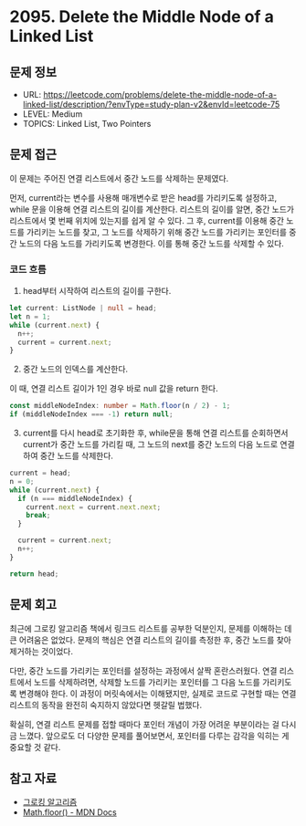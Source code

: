 # 2095. Delete the Middle Node of a Linked List

## 문제 정보

- URL: https://leetcode.com/problems/delete-the-middle-node-of-a-linked-list/description/?envType=study-plan-v2&envId=leetcode-75
- LEVEL: Medium
- TOPICS: Linked List, Two Pointers

## 문제 접근

이 문제는 주어진 연결 리스트에서 중간 노드를 삭제하는 문제였다.

먼저, current라는 변수를 사용해 매개변수로 받은 head를 가리키도록 설정하고, while 문을 이용해 연결 리스트의 길이를 계산한다. 리스트의 길이를 알면, 중간 노드가 리스트에서 몇 번째 위치에 있는지를 쉽게 알 수 있다. 그 후, current를 이용해 중간 노드를 가리키는 노드를 찾고, 그 노드를 삭제하기 위해 중간 노드를 가리키는 포인터를 중간 노드의 다음 노드를 가리키도록 변경한다. 이를 통해 중간 노드를 삭제할 수 있다.

### 코드 흐름

1. head부터 시작하여 리스트의 길이를 구한다.

```typescript
let current: ListNode | null = head;
let n = 1;
while (current.next) {
  n++;
  current = current.next;
}
```

2. 중간 노드의 인덱스를 계산한다.

이 때, 연결 리스트 길이가 1인 경우 바로 null 값을 return 한다.

```typescript
const middleNodeIndex: number = Math.floor(n / 2) - 1;
if (middleNodeIndex === -1) return null;
```

3. current를 다시 head로 초기화한 후, while문을 통해 연결 리스트를 순회하면서 current가 중간 노드를 가리킬 때, 그 노드의 next를 중간 노드의 다음 노드로 연결하여 중간 노드를 삭제한다.

```typescript
current = head;
n = 0;
while (current.next) {
  if (n === middleNodeIndex) {
    current.next = current.next.next;
    break;
  }

  current = current.next;
  n++;
}

return head;
```

## 문제 회고

최근에 그로킹 알고리즘 책에서 링크드 리스트를 공부한 덕분인지, 문제를 이해하는 데 큰 어려움은 없었다. 문제의 핵심은 연결 리스트의 길이를 측정한 후, 중간 노드를 찾아 제거하는 것이었다.

다만, 중간 노드를 가리키는 포인터를 설정하는 과정에서 살짝 혼란스러웠다. 연결 리스트에서 노드를 삭제하려면, 삭제할 노드를 가리키는 포인터를 그 다음 노드를 가리키도록 변경해야 한다. 이 과정이 머릿속에서는 이해됐지만, 실제로 코드로 구현할 때는 연결 리스트의 동작을 완전히 숙지하지 않았다면 헷갈릴 법했다.

확실히, 연결 리스트 문제를 접할 때마다 포인터 개념이 가장 어려운 부분이라는 걸 다시금 느꼈다. 앞으로도 더 다양한 문제를 풀어보면서, 포인터를 다루는 감각을 익히는 게 중요할 것 같다.

## 참고 자료

- [그로킹 알고리즘](https://product.kyobobook.co.kr/detail/S000215063380)
- [Math.floor() - MDN Docs](https://developer.mozilla.org/ko/docs/Web/JavaScript/Reference/Global_Objects/Math/floor)
